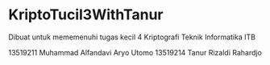 # KriptoTucil3WithTanur
Dibuat untuk mememenuhi tugas kecil 4 Kriptografi Teknik Informatika ITB

13519211 Muhammad Alfandavi Aryo Utomo
13519214 Tanur Rizaldi Rahardjo
